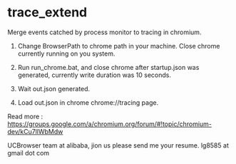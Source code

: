 trace_extend
============

Merge events catched by process monitor to tracing in chromium.

1) Change BrowserPath to chrome path in your machine. Close chrome currently running on you system.

2) Run run_chrome.bat, and close chrome after startup.json was generated, currently write duration was 10 seconds.

3) Wait out.json generated.

4) Load out.json in chrome chrome://tracing page.

Read more : https://groups.google.com/a/chromium.org/forum/#!topic/chromium-dev/kCu7llWbMdw

UCBrowser team at alibaba, jion us please send me your resume. lg8585 at gmail dot com